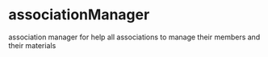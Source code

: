 # associationManager
association manager for help all associations to manage their members and their materials